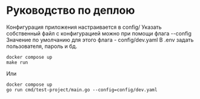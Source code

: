 # Руководство по деплою

Конфигурация приложения настраивается в config/
Указать собственный файл с конфигурацией можно при помощи флага --config
Значение по умолчанию для этого флага - config/dev.yaml
В .env задать пользователя, пароль и бд.

```
docker compose up
make run
```

Или

```
docker compose up
go run cmd/test-project/main.go --config=config/dev.yaml
```
